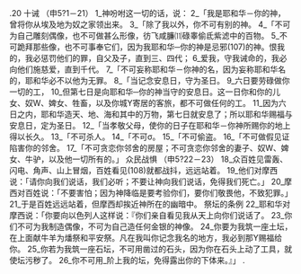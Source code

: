 .20 
十诫 
（申5?1－21） 
1_神吩咐这一切的话，说： 
2_「我是耶和华－你的神，曾将你从埃及地为奴之家领出来。 
3_「除了我以外，你不可有别的神。 
4_「不可为自己雕刻偶像，也不可做甚么形像，彷飞咸臁⑾碌睾偷氐紫滤中的百物。 5_不可跪拜那些像，也不可事奉它们，因为我耶和华─你的神是忌邪(107)的神。恨我的，我必惩罚他们的罪，自父及子，直到三、四代； 6_爱我，守我诫命的，我必向他们施慈爱，直到千代。 
7_「不可妄称耶和华－你神的名，因为妄称耶和华名的，耶和华必不以他为无罪。 
8_「当记念安息日，守为圣日。 9_六日要劳碌做你一切的工， 10_但第七日是向耶和华─你的神当守的安息日。这一日你和你的儿女、奴W、婢女、牲畜，以及你城Y寄居的客旅，都不可做任何的工。 11_因为六日之内，耶和华造天、地、海和其中的万物，第七日就安息了；所以耶和华赐福与安息日，定为圣日。 
12_「当孝敬父母，使你的日子在耶和华－你神所赐你的地上得以长久。 
13_「不可杀人。 
14_「不可σ。 
15_「不可偷盗。 
16_「不可做假见证陷害你的邻舍。 
17_「不可贪恋你邻舍的房屋；不可贪恋你邻舍的妻子、奴W、婢女、牛驴，以及他一切所有的。」 
众民战惧 
（申5?22－23） 
18_众百姓见雷轰、闪电、角声、山上冒烟，百姓看见(108)就都战抖，远远站着。 19_他们对摩西说：「请你向我们说话，我们必听；不要让神向我们说话，免得我们死亡。」 20_摩西对百姓说：「不要害怕；因为神降临是要考验你们，要你们敬畏他，不致犯罪。」 21_于是百姓远远站着，但摩西却挨近神所在的幽暗中。 
祭坛的条例 
22_耶和华对摩西说：「你要向以色列人这样说：『你们亲自看见我从天上向你们说话了。 23_你们不可为我制造偶像，不可为自己造任何金银的神像。 24_你要为我筑一座土坛，在上面献牛羊为燔祭和平安祭。凡在我叫你记念我名的地方，我必到那Y赐福给你。 25_你若为我筑一座石坛，不可用凿过的石头，因为你在石头上动了工具，就使坛污秽了。 26_你不可用_阶上我的坛，免得露出你的下体来。』」 
.